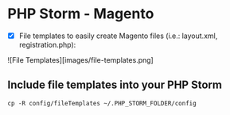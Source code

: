 # PHP Storm - Magento

- [x] File templates to easily create Magento files (i.e.: layout.xml, registration.php):

![File Templates][images/file-templates.png]


## Include file templates into your PHP Storm

`cp -R config/fileTemplates ~/.PHP_STORM_FOLDER/config`